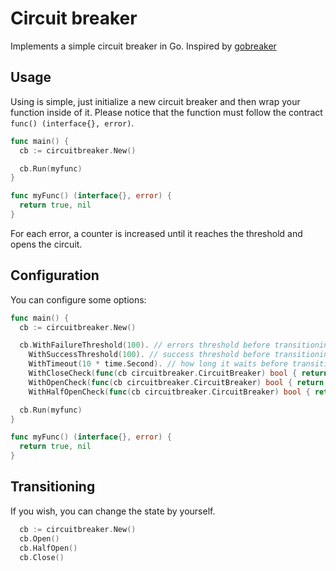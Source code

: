 # Circuit breaker

Implements a simple circuit breaker in Go. Inspired by [gobreaker](https://github.com/sony/gobreaker)

## Usage

Using is simple, just initialize a new circuit breaker and then wrap your function inside of it. Please notice that the function must follow the contract `func() (interface{}, error)`.

```go
func main() {
  cb := circuitbreaker.New()

  cb.Run(myfunc)
}

func myFunc() (interface{}, error) {
  return true, nil
} 
```

For each error, a counter is increased until it reaches the threshold and opens the circuit.

## Configuration

You can configure some options:

```go
func main() {
  cb := circuitbreaker.New()

  cb.WithFailureThreshold(100). // errors threshold before transitioning from CLOSED to OPEN
    WithSuccessThreshold(100). // success threshold before transitioning from HALF_OPEN to CLOSED
    WithTimeout(10 * time.Second). // how long it waits before transitioning from OPEN to HALF_OPEN
    WithCloseCheck(func(cb circuitbreaker.CircuitBreaker) bool { return true }). // check it should transit from HALF_OPEN to CLOSED
    WithOpenCheck(func(cb circuitbreaker.CircuitBreaker) bool { return true }). // check it should transit from CLOSED to OPEN
    WithHalfOpenCheck(func(cb circuitbreaker.CircuitBreaker) bool { return true }) // check it should transit from OPEN to HALF_OPEN

  cb.Run(myfunc)
}

func myFunc() (interface{}, error) {
  return true, nil
} 
```

## Transitioning
If you wish, you can change the state by yourself.

```go
  cb := circuitbreaker.New()
  cb.Open()
  cb.HalfOpen()
  cb.Close()
```
